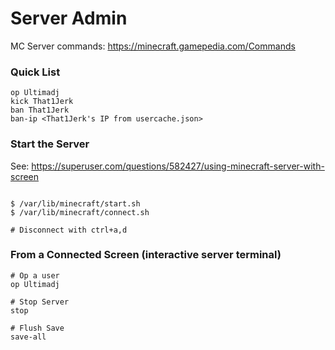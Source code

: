 # Server Admin
MC Server commands: https://minecraft.gamepedia.com/Commands

### Quick List
```
op Ultimadj
kick That1Jerk
ban That1Jerk
ban-ip <That1Jerk's IP from usercache.json>
```

### Start the Server
See: https://superuser.com/questions/582427/using-minecraft-server-with-screen
```

$ /var/lib/minecraft/start.sh
$ /var/lib/minecraft/connect.sh

# Disconnect with ctrl+a,d
```

### From a Connected Screen (interactive server terminal)
```
# Op a user
op Ultimadj

# Stop Server
stop

# Flush Save
save-all
```